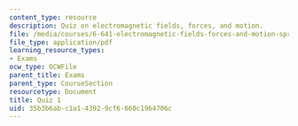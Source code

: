 ```yaml
---
content_type: resource
description: Quiz on electromagnetic fields, forces, and motion.
file: /media/courses/6-641-electromagnetic-fields-forces-and-motion-spring-2009/35b3b6abc1a143929cf6660c1964706c_MIT6_641s09_quiz2006_1.pdf
file_type: application/pdf
learning_resource_types:
- Exams
ocw_type: OCWFile
parent_title: Exams
parent_type: CourseSection
resourcetype: Document
title: Quiz 1
uid: 35b3b6ab-c1a1-4392-9cf6-660c1964706c
---
```

